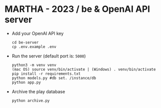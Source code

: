  # MARTHA - 2023 / be & OpenAI API server 

  - Add your OpenAI API key

    ```
    cd be-server
    cp .env.example .env
    ```

  - Run the server (default port is: `5000`)

    ```
    python3 -m venv venv
    (mac OS) source venv/bin/activate | (Windows) . venv/bin/activate
    pip install -r requirements.txt
    python models.py #db set. /instance/db
    python app.py
    ```

  - Archive the play database

    ```
    python archive.py
    ```

